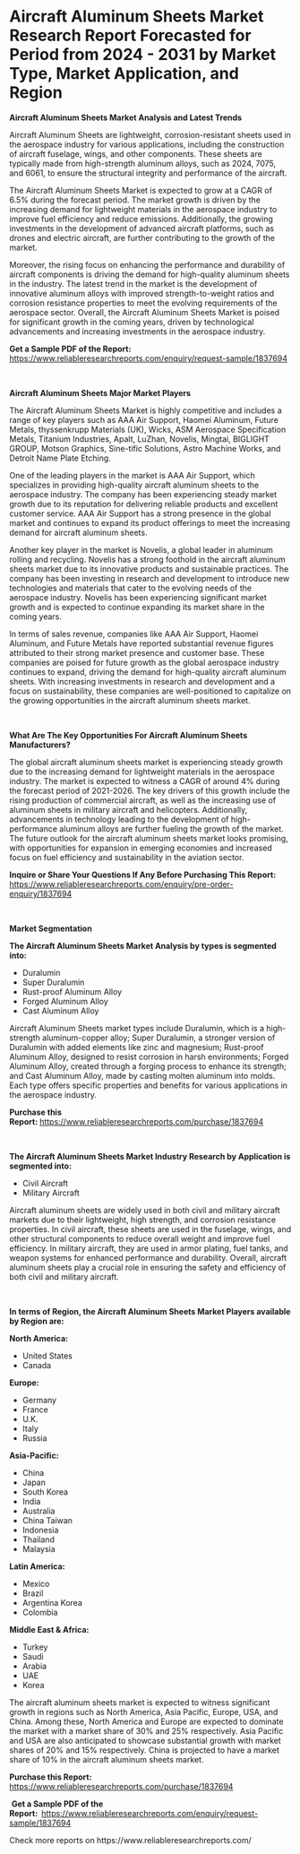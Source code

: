 <p><h1>Aircraft Aluminum Sheets Market Research Report Forecasted for Period from 2024 -  2031 by Market Type, Market Application, and Region</h1></p><p><strong>Aircraft Aluminum Sheets Market Analysis and Latest Trends</strong></p>
<p><p>Aircraft Aluminum Sheets are lightweight, corrosion-resistant sheets used in the aerospace industry for various applications, including the construction of aircraft fuselage, wings, and other components. These sheets are typically made from high-strength aluminum alloys, such as 2024, 7075, and 6061, to ensure the structural integrity and performance of the aircraft.</p><p>The Aircraft Aluminum Sheets Market is expected to grow at a CAGR of 6.5% during the forecast period. The market growth is driven by the increasing demand for lightweight materials in the aerospace industry to improve fuel efficiency and reduce emissions. Additionally, the growing investments in the development of advanced aircraft platforms, such as drones and electric aircraft, are further contributing to the growth of the market.</p><p>Moreover, the rising focus on enhancing the performance and durability of aircraft components is driving the demand for high-quality aluminum sheets in the industry. The latest trend in the market is the development of innovative aluminum alloys with improved strength-to-weight ratios and corrosion resistance properties to meet the evolving requirements of the aerospace sector. Overall, the Aircraft Aluminum Sheets Market is poised for significant growth in the coming years, driven by technological advancements and increasing investments in the aerospace industry.</p></p>
<p><strong>Get a Sample PDF of the Report:&nbsp;</strong> <a href="https://www.reliableresearchreports.com/enquiry/request-sample/1837694">https://www.reliableresearchreports.com/enquiry/request-sample/1837694</a></p>
<p>&nbsp;</p>
<p><strong>Aircraft Aluminum Sheets Major Market Players</strong></p>
<p><p>The Aircraft Aluminum Sheets Market is highly competitive and includes a range of key players such as AAA Air Support, Haomei Aluminum, Future Metals, thyssenkrupp Materials (UK), Wicks, ASM Aerospace Specification Metals, Titanium Industries, Apalt, LuZhan, Novelis, Mingtai, BIGLIGHT GROUP, Motson Graphics, Sine-tific Solutions, Astro Machine Works, and Detroit Name Plate Etching.</p><p>One of the leading players in the market is AAA Air Support, which specializes in providing high-quality aircraft aluminum sheets to the aerospace industry. The company has been experiencing steady market growth due to its reputation for delivering reliable products and excellent customer service. AAA Air Support has a strong presence in the global market and continues to expand its product offerings to meet the increasing demand for aircraft aluminum sheets.</p><p>Another key player in the market is Novelis, a global leader in aluminum rolling and recycling. Novelis has a strong foothold in the aircraft aluminum sheets market due to its innovative products and sustainable practices. The company has been investing in research and development to introduce new technologies and materials that cater to the evolving needs of the aerospace industry. Novelis has been experiencing significant market growth and is expected to continue expanding its market share in the coming years.</p><p>In terms of sales revenue, companies like AAA Air Support, Haomei Aluminum, and Future Metals have reported substantial revenue figures attributed to their strong market presence and customer base. These companies are poised for future growth as the global aerospace industry continues to expand, driving the demand for high-quality aircraft aluminum sheets. With increasing investments in research and development and a focus on sustainability, these companies are well-positioned to capitalize on the growing opportunities in the aircraft aluminum sheets market.</p></p>
<p>&nbsp;</p>
<p><strong>What Are The Key Opportunities For Aircraft Aluminum Sheets Manufacturers?</strong></p>
<p><p>The global aircraft aluminum sheets market is experiencing steady growth due to the increasing demand for lightweight materials in the aerospace industry. The market is expected to witness a CAGR of around 4% during the forecast period of 2021-2026. The key drivers of this growth include the rising production of commercial aircraft, as well as the increasing use of aluminum sheets in military aircraft and helicopters. Additionally, advancements in technology leading to the development of high-performance aluminum alloys are further fueling the growth of the market. The future outlook for the aircraft aluminum sheets market looks promising, with opportunities for expansion in emerging economies and increased focus on fuel efficiency and sustainability in the aviation sector.</p></p>
<p><strong>Inquire or Share Your Questions If Any Before Purchasing This Report:</strong> <a href="https://www.reliableresearchreports.com/enquiry/pre-order-enquiry/1837694">https://www.reliableresearchreports.com/enquiry/pre-order-enquiry/1837694</a></p>
<p>&nbsp;</p>
<p><strong>Market Segmentation</strong></p>
<p><strong>The Aircraft Aluminum Sheets Market Analysis by types is segmented into:</strong></p>
<p><ul><li>Duralumin</li><li>Super Duralumin</li><li>Rust-proof Aluminum Alloy</li><li>Forged Aluminum Alloy</li><li>Cast Aluminum Alloy</li></ul></p>
<p><p>Aircraft Aluminum Sheets market types include Duralumin, which is a high-strength aluminum-copper alloy; Super Duralumin, a stronger version of Duralumin with added elements like zinc and magnesium; Rust-proof Aluminum Alloy, designed to resist corrosion in harsh environments; Forged Aluminum Alloy, created through a forging process to enhance its strength; and Cast Aluminum Alloy, made by casting molten aluminum into molds. Each type offers specific properties and benefits for various applications in the aerospace industry.</p></p>
<p><strong>Purchase this Report:&nbsp;</strong><a href="https://www.reliableresearchreports.com/purchase/1837694">https://www.reliableresearchreports.com/purchase/1837694</a></p>
<p>&nbsp;</p>
<p><strong>The Aircraft Aluminum Sheets Market Industry Research by Application is segmented into:</strong></p>
<p><ul><li>Civil Aircraft</li><li>Military Aircraft</li></ul></p>
<p><p>Aircraft aluminum sheets are widely used in both civil and military aircraft markets due to their lightweight, high strength, and corrosion resistance properties. In civil aircraft, these sheets are used in the fuselage, wings, and other structural components to reduce overall weight and improve fuel efficiency. In military aircraft, they are used in armor plating, fuel tanks, and weapon systems for enhanced performance and durability. Overall, aircraft aluminum sheets play a crucial role in ensuring the safety and efficiency of both civil and military aircraft.</p></p>
<p>&nbsp;</p>
<p><strong>In terms of Region, the Aircraft Aluminum Sheets Market Players available by Region are:</strong></p>
<p>
    <p> <strong> North America: </strong>
        <ul>
            <li>United States</li>
            <li>Canada</li>
        </ul>
        </p> 
    <p> <strong> Europe: </strong>
        <ul>
            <li>Germany</li>
            <li>France</li>
            <li>U.K.</li>
            <li>Italy</li>
            <li>Russia</li>
        </ul>
        </p> 
    <p> <strong> Asia-Pacific: </strong>
        <ul>
            <li>China</li>
            <li>Japan</li>
            <li>South Korea</li>
            <li>India</li>
            <li>Australia</li>
            <li>China Taiwan</li>
            <li>Indonesia</li>
            <li>Thailand</li>
            <li>Malaysia</li>
        </ul>
        </p> 
    <p> <strong> Latin America: </strong>
        <ul>
            <li>Mexico</li>
            <li>Brazil</li>
            <li>Argentina Korea</li>
            <li>Colombia</li>
        </ul>
        </p> 
    <p> <strong> Middle East & Africa: </strong>
        <ul>
            <li>Turkey</li>
            <li>Saudi</li>
            <li>Arabia</li>
            <li>UAE</li>
            <li>Korea</li>
        </ul>
    </p>
    </p>
<p><p>The aircraft aluminum sheets market is expected to witness significant growth in regions such as North America, Asia Pacific, Europe, USA, and China. Among these, North America and Europe are expected to dominate the market with a market share of 30% and 25% respectively. Asia Pacific and USA are also anticipated to showcase substantial growth with market shares of 20% and 15% respectively. China is projected to have a market share of 10% in the aircraft aluminum sheets market.</p></p>
<p><strong>Purchase this Report: </strong><a href="https://www.reliableresearchreports.com/purchase/1837694">https://www.reliableresearchreports.com/purchase/1837694</a></p>
<p>&nbsp;<strong>Get a Sample PDF of the Report:&nbsp;&nbsp;</strong><a href="https://www.reliableresearchreports.com/enquiry/request-sample/1837694">https://www.reliableresearchreports.com/enquiry/request-sample/1837694</a></p>
<p><strong></strong></p>
<p>Check more reports on https://www.reliableresearchreports.com/</p>
